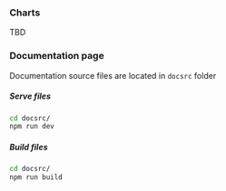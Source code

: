 ### Charts

TBD

### Documentation page

Documentation source files are located in `docsrc` folder

##### Serve files
```bash
cd docsrc/
npm run dev
```

##### Build files
```bash
cd docsrc/
npm run build
```
